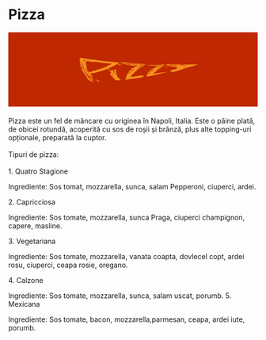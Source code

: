 # Pizza
<img src="pics/cover-pizza.png" width=650, height=150>
<br>

<br>
Pizza este un fel de mâncare cu originea în Napoli, Italia. Este o pâine plată, de obicei rotundă, acoperită cu sos de roșii și brânză, plus alte topping-uri opționale, preparată la cuptor.
<br>
<br>Tipuri de pizza:<br>
<br>
    1. Quatro Stagione<br>
    <p>     Ingrediente: Sos tomat, mozzarella, sunca, salam Pepperoni, ciuperci, ardei.</p>
    2. Capricciosa<br>
    <p>     Ingrediente: Sos tomate, mozzarella, sunca Praga, ciuperci champignon, capere, masline.</p>
    3. Vegetariana<br>
    <p>Ingrediente: Sos tomate, mozzarella, vanata coapta, dovlecel copt, ardei rosu, ciuperci, ceapa rosie, oregano. </p>
    4. Calzone<br>
    <p> Ingrediente: Sos tomate, mozzarella, sunca, salam uscat, porumb.
    5. Mexicana<br>
    <p> Ingrediente: Sos tomate, bacon, mozzarella,parmesan, ceapa, ardei iute, porumb.</p>